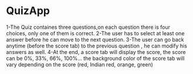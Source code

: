 # QuizApp

1-The Quiz containes three questions,on each question there is four choices, only one of them is correct.
2-The user has to select at least one answer before he can move to the next question.
3-The user can go back anytime (before the score tab) to the previous question , he can modify his answers as well.
4-At the end, a score tab will display the score, the score can be 0%, 33%, 66%, 100%... the background color of the score tab will vary depending on the score (red, Indian red, orange, green) 
